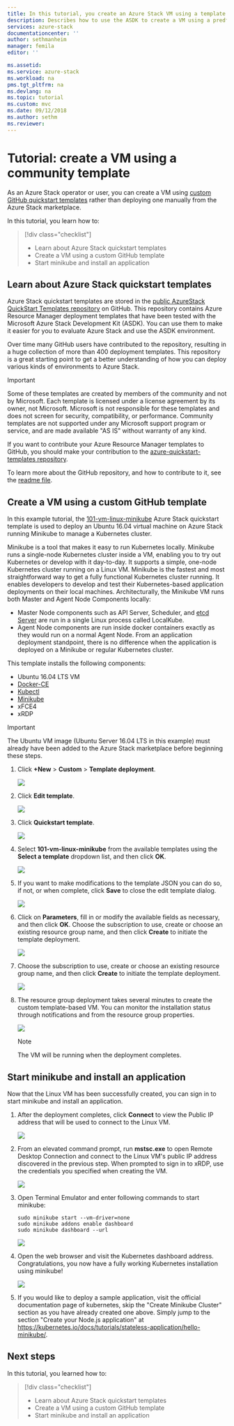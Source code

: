```yaml
---
title: In this tutorial, you create an Azure Stack VM using a template | Microsoft Docs
description: Describes how to use the ASDK to create a VM using a predfined template and a GitHub custom template.
services: azure-stack
documentationcenter: ''
author: sethmanheim
manager: femila
editor: ''

ms.assetid: 
ms.service: azure-stack
ms.workload: na
pms.tgt_pltfrm: na
ms.devlang: na
ms.topic: tutorial
ms.custom: mvc
ms.date: 09/12/2018
ms.author: sethm
ms.reviewer: 
---
```


# Tutorial: create a VM using a community template
As an Azure Stack operator or user, you can create a VM using [custom GitHub quickstart templates](https://github.com/Azure/AzureStack-QuickStart-Templates) rather than deploying one manually from the Azure Stack marketplace.

In this tutorial, you learn how to:

> [!div class="checklist"]
> * Learn about Azure Stack quickstart templates 
> * Create a VM using a custom GitHub template
> * Start minikube and install an application

## Learn about Azure Stack quickstart templates
Azure Stack quickstart templates are stored in the [public AzureStack QuickStart Templates repository](https://github.com/Azure/AzureStack-QuickStart-Templates) on GitHub. This repository contains Azure Resource Manager deployment templates that have been tested with the Microsoft Azure Stack Development Kit (ASDK). You can use them to make it easier for you to evaluate Azure Stack and use the ASDK environment. 

Over time many GitHub users have contributed to the repository, resulting in a huge collection of more than 400 deployment templates. This repository is a great starting point to get a better understanding of how you can deploy various kinds of environments to Azure Stack. 

>[!IMPORTANT]
> Some of these templates are created by members of the community and not by Microsoft. Each template is licensed under a license agreement by its owner, not Microsoft. Microsoft is not responsible for these templates and does not screen for security, compatibility, or performance. Community templates are not supported under any Microsoft support program or service, and are made available "AS IS" without warranty of any kind.

If you want to contribute your Azure Resource Manager templates to GitHub, you should make your contribution to the [azure-quickstart-templates repository](https://github.com/Azure/AzureStack-QuickStart-Templates).

To learn more about the GitHub repository, and how to contribute to it, see the [readme file](https://github.com/Azure/AzureStack-QuickStart-Templates/blob/master/README.md). 


## Create a VM using a custom GitHub template
In this example tutorial, the [101-vm-linux-minikube](https://github.com/Azure/AzureStack-QuickStart-Templates/tree/master/101-vm-linux-minikube) Azure Stack quickstart template is used to deploy an Ubuntu 16.04 virtual machine on Azure Stack running Minikube to manage a Kubernetes cluster.

Minikube is a tool that makes it easy to run Kubernetes locally. Minikube runs a single-node Kubernetes cluster inside a VM, enabling you to try out Kubernetes or develop with it day-to-day. It supports a simple, one-node Kubernetes cluster running on a Linux VM. Minikube is the fastest and most straightforward way to get a fully functional Kubernetes cluster running. It enables developers to develop and test their Kubernetes-based application deployments on their local machines. Architecturally, the Minikube VM runs both Master and Agent Node Components locally:

- Master Node components such as API Server, Scheduler, and [etcd Server](https://coreos.com/etcd/) are run in a single Linux process called LocalKube.
- Agent Node components are run inside docker containers exactly as they would run on a normal Agent Node. From an application deployment standpoint, there is no difference when the application is deployed on a Minikube or regular Kubernetes cluster.

This template installs the following components:

- Ubuntu 16.04 LTS VM
- [Docker-CE](https://download.docker.com/linux/ubuntu) 
- [Kubectl](https://storage.googleapis.com/kubernetes-release/release/v1.8.0/bin/linux/amd64/kubectl)
- [Minikube](https://storage.googleapis.com/minikube/releases/latest/minikube-linux-amd64)
- xFCE4
- xRDP

> [!IMPORTANT]
> The Ubuntu VM image (Ubuntu Server 16.04 LTS in this example) must already have been added to the Azure Stack marketplace before beginning these steps.

1.	Click **+New** > **Custom** > **Template deployment**.

    ![](media/azure-stack-create-vm-template/1.PNG) 

2. Click **Edit template**.

    ![](media/azure-stack-create-vm-template/2.PNG) 

3.	Click **Quickstart template**.

    ![](media/azure-stack-create-vm-template/3.PNG)

4. Select **101-vm-linux-minikube** from the available templates using the **Select a template** dropdown list, and then click **OK**.	

    ![](media/azure-stack-create-vm-template/4.PNG)

5. If you want to make modifications to the template JSON you can do so, if not, or when complete, click **Save** to close the edit template dialog.

    ![](media/azure-stack-create-vm-template/5.PNG) 

6.	Click on **Parameters**, fill in or modify the available fields as necessary, and then click **OK**. Choose the subscription to use, create or choose an existing resource group name, and then click **Create** to initiate the template deployment.

    ![](media/azure-stack-create-vm-template/6.PNG)

7. Choose the subscription to use, create or choose an existing resource group name, and then click **Create** to initiate the template deployment.

    ![](media/azure-stack-create-vm-template/7.PNG)

8. The resource group deployment takes several minutes to create the custom template-based VM. You can monitor the installation status through notifications and from the resource group properties. 

    ![](media/azure-stack-create-vm-template/8.PNG)

    >[!NOTE]
    > The VM will be running when the deployment completes. 

## Start minikube and install an application
Now that the Linux VM has been successfully created, you can sign in to start minikube and install an application. 

1. After the deployment completes, click **Connect** to view the Public IP address that will be used to connect to the Linux VM. 

    ![](media/azure-stack-create-vm-template/9.PNG)

2. From an elevated command prompt, run **mstsc.exe** to open Remote Desktop Connection and connect to the Linux VM's public IP address discovered in the previous step. When prompted to sign in to xRDP, use the credentials you specified when creating the VM.

    ![](media/azure-stack-create-vm-template/10.PNG)

3. Open Terminal Emulator and enter following commands to start minikube:

    ```shell
    sudo minikube start --vm-driver=none
    sudo minikube addons enable dashboard
    sudo minikube dashboard --url
    ```

    ![](media/azure-stack-create-vm-template/11.PNG)

4. Open the web browser and visit the Kubernetes dashboard address. Congratulations, you now have a fully working Kubernetes installation using minikube!

    ![](media/azure-stack-create-vm-template/12.PNG)

5. If you would like to deploy a sample application, visit the official documentation page of kubernetes, skip the "Create Minikube Cluster" section as you have already created one above. Simply jump to the section "Create your Node.js application" at https://kubernetes.io/docs/tutorials/stateless-application/hello-minikube/.

## Next steps

In this tutorial, you learned how to:

> [!div class="checklist"]
> * Learn about Azure Stack quickstart templates 
> * Create a VM using a custom GitHub template
> * Start minikube and install an application

